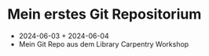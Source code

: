 # Mein erstes Git Repositorium

- 2024-06-03 + 2024-06-04
- Mein Git Repo aus dem Library Carpentry Workshop
